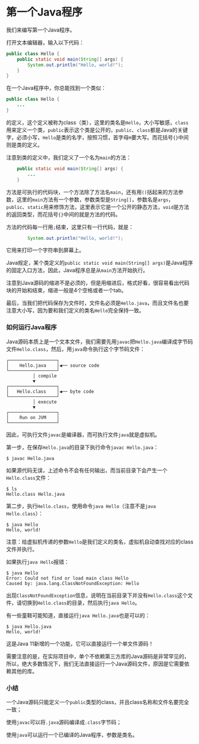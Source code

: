 # 第一个Java程序

我们来编写第一个Java程序。

打开文本编辑器，输入以下代码：

```java
public class Hello {
    public static void main(String[] args) {
        System.out.println("Hello, world!");
    }
}
```

在一个Java程序中，你总能找到一个类似：

```java
public class Hello {
    ...
}
```

的定义，这个定义被称为class（类），这里的类名是`Hello`，大小写敏感，`class`用来定义一个类，`public`表示这个类是公开的，`public`、`class`都是Java的关键字，必须小写，`Hello`是类的名字，按照习惯，首字母`H`要大写。而花括号`{}`中间则是类的定义。

注意到类的定义中，我们定义了一个名为`main`的方法：

```java
    public static void main(String[] args) {
        ...
    }
```

方法是可执行的代码块，一个方法除了方法名`main`，还有用`()`括起来的方法参数，这里的`main`方法有一个参数，参数类型是`String[]`，参数名是`args`，`public`、`static`用来修饰方法，这里表示它是一个公开的静态方法，`void`是方法的返回类型，而花括号`{}`中间的就是方法的代码。

方法的代码每一行用`;`结束，这里只有一行代码，就是：

```java
        System.out.println("Hello, world!");
```

它用来打印一个字符串到屏幕上。

Java规定，某个类定义的`public static void main(String[] args)`是Java程序的固定入口方法，因此，Java程序总是从`main`方法开始执行。

注意到Java源码的缩进不是必须的，但是用缩进后，格式好看，很容易看出代码块的开始和结束，缩进一般是4个空格或者一个tab。

最后，当我们把代码保存为文件时，文件名必须是`Hello.java`，而且文件名也要注意大小写，因为要和我们定义的类名`Hello`完全保持一致。

### 如何运行Java程序

Java源码本质上是一个文本文件，我们需要先用`javac`把`Hello.java`编译成字节码文件`Hello.class`，然后，用`java`命令执行这个字节码文件：

```ascii
┌──────────────────┐
│    Hello.java    │◀── source code
└──────────────────┘
          │ compile
          ▼
┌──────────────────┐
│   Hello.class    │◀── byte code
└──────────────────┘
          │ execute
          ▼
┌──────────────────┐
│    Run on JVM    │
└──────────────────┘
```

因此，可执行文件`javac`是编译器，而可执行文件`java`就是虚拟机。

第一步，在保存`Hello.java`的目录下执行命令`javac Hello.java`：

```plain
$ javac Hello.java
```

如果源代码无误，上述命令不会有任何输出，而当前目录下会产生一个`Hello.class`文件：

```plain
$ ls
Hello.class	Hello.java
```

第二步，执行`Hello.class`，使用命令`java Hello`（注意不是`java Hello.class`）：

```plain
$ java Hello
Hello, world!
```

注意：给虚拟机传递的参数`Hello`是我们定义的类名，虚拟机自动查找对应的class文件并执行。

如果执行`java Hello`报错：

```plain
$ java Hello
Error: Could not find or load main class Hello
Caused by: java.lang.ClassNotFoundException: Hello
```

出现`ClassNotFoundException`信息，说明在当前目录下并没有`Hello.class`这个文件，请切换到`Hello.class`的目录，然后执行`java Hello`。

有一些童鞋可能知道，直接运行`java Hello.java`也是可以的：

```plain
$ java Hello.java 
Hello, world!
```

这是Java 11新增的一个功能，它可以直接运行一个单文件源码！

需要注意的是，在实际项目中，单个不依赖第三方库的Java源码是非常罕见的，所以，绝大多数情况下，我们无法直接运行一个Java源码文件，原因是它需要依赖其他的库。

### 小结

一个Java源码只能定义一个`public`类型的class，并且class名称和文件名要完全一致；

使用`javac`可以将`.java`源码编译成`.class`字节码；

使用`java`可以运行一个已编译的Java程序，参数是类名。
